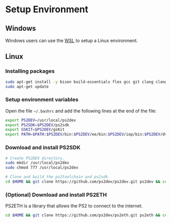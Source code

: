 # Setup Environment

## Windows

Windows users can use the [WSL](https://docs.microsoft.com/en-us/windows/wsl/install-win10) to setup a Linux environment.

## Linux

### Installing packages

```bash
sudo apt-get install -y bison build-essentials flex gcc git clang clang-format gettext libgsl-dev libgmp3-dev libmpfr-dev libmpc-dev make cmake patch texinfo wget zlib1g-dev
sudo apt-get update
```

### Setup environment variables

Open the file `~/.bashrc` and add the following lines at the end of the file:

```bash
export PS2DEV=/usr/local/ps2dev
export PS2SDK=$PS2DEV/ps2sdk
export GSKIT=$PS2DEV/gsKit
export PATH=$PATH:$PS2DEV/bin:$PS2DEV/ee/bin:$PS2DEV/iop/bin:$PS2DEV/dvp/bin:$PS2SDK/bin
```

### Download and install PS2SDK

```bash
# Create PS2DEV directory.
sudo mkdir /usr/local/ps2dev
sudo chmod 777 /usr/local/ps2dev

# Clone and build the ps2toolchain and ps2sdk.
cd $HOME && git clone https://github.com/ps2dev/ps2dev.git ps2dev && cd ps2dev && ./build-all.sh
```

### (Optional) Download and install PS2ETH

PS2ETH is a library that allows the PS2 to connect to the internet.

```bash
cd $HOME && git clone https://github.com/ps2dev/ps2eth.git ps2eth && cd ps2eth && make clean all install && cd $HOME
```